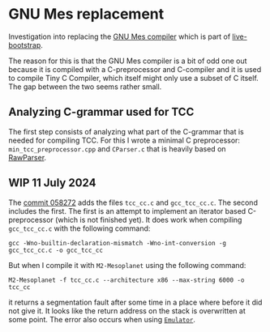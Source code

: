 # GNU Mes replacement

Investigation into replacing the [GNU Mes compiler](https://www.gnu.org/software/mes/)
which is part of [live-bootstrap](https://github.com/fosslinux/live-bootstrap).

The reason for this is that the GNU Mes compiler is a bit of odd one out because
it is compiled with a C-preprocessor and C-compiler and it is used to compile
Tiny C Compiler, which itself might only use a subset of C itself. The gap
between the two seems rather small.

## Analyzing C-grammar used for TCC

The first step consists of analyzing what part of the C-grammar that is needed
for compiling TCC. For this I wrote a minimal C preprocessor: `min_tcc_preprocessor.cpp`
and `CParser.c` that is heavily based on [RawParser](https://github.com/FransFaase/RawParser).

## WIP 11 July 2024

The [commit 058272](https://github.com/FransFaase/MES-replacemen/commit/4e31a615bcc408b6351247f035f348935121d26f)
adds the files `tcc_cc.c` and `gcc_tcc_cc.c`. The second includes the first. The first is
an attempt to implement an iterator based C-preprocessor (which is not finished yet). It
does work when compiling `gcc_tcc_cc.c` with the following command:
```
gcc -Wno-builtin-declaration-mismatch -Wno-int-conversion -g gcc_tcc_cc.c -o gcc_tcc_cc
```
But when I compile it with `M2-Mesoplanet` using the following command:
```
M2-Mesoplanet -f tcc_cc.c --architecture x86 --max-string 6000 -o tcc_cc
```
it returns a segmentation fault after some time in a place where before it did not give it.
It looks like the return address on the stack is overwritten at some point. The error
also occurs when using [`Emulator`](https://github.com/FransFaase/Emulator/).
